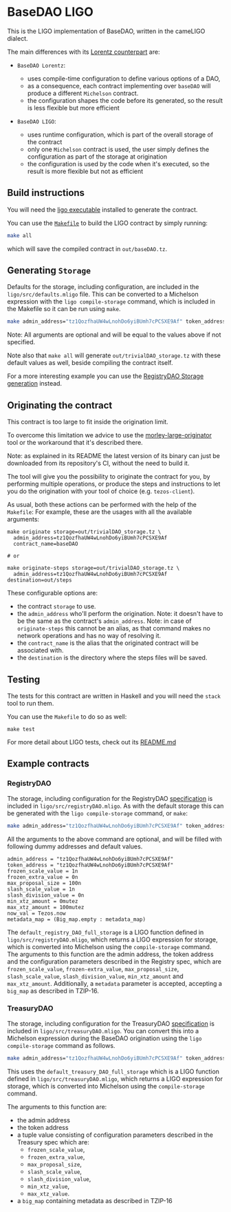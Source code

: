 # BaseDAO LIGO

This is the LIGO implementation of BaseDAO, written in the cameLIGO dialect.

The main differences with its [Lorentz counterpart](/README.md) are:
- `BaseDAO Lorentz`:
    - uses compile-time configuration to define various options of a DAO,
    - as a consequence, each contract implementing over `baseDAO` will produce a different `Michelson` contract.
    - the configuration shapes the code before its generated, so the result is less flexible but more efficient

- `BaseDAO LIGO`:
    - uses runtime configuration, which is part of the overall storage of the contract
    - only one `Michelson` contract is used, the user simply defines the configuration as part of the storage at origination
    - the configuration is used by the code when it's executed, so the result is more flexible but not as efficient

## Build instructions

You will need the [ligo executable](https://ligolang.org/docs/intro/installation) installed to generate the contract.

You can use the [`Makefile`](./Makefile) to build the LIGO contract by simply running:
```sh
make all
```
which will save the compiled contract in `out/baseDAO.tz`.

## Generating `Storage`

Defaults for the storage, including configuration, are included in the
`ligo/src/defaults.mligo` file.
This can be converted to a Michelson expression with the `ligo compile-storage`
command, which is included in the Makefile so it can be run using `make`.

```bash
make admin_address="tz1QozfhaUW4wLnohDo6yiBUmh7cPCSXE9Af" token_address="tz1QozfhaUW4wLnohDo6yiBUmh7cPCSXE9Af" now_val=Tezos.now  metadata_map=(Big_map.empty : metadata_map) out/trivialDAO_storage.tz
```

Note: All arguments are optional and will be equal to the values above if not
specified.

Note also that `make all` will generate `out/trivialDAO_storage.tz` with these
default values as well, beside compiling the contract itself.

For a more interesting example you can use the
[RegistryDAO Storage generation](#registrydao) instead.

## Originating the contract

This contract is too large to fit inside the origination limit.

To overcome this limitation we advice to use the [morley-large-originator](https://gitlab.com/morley-framework/morley/-/tree/master/code/morley-large-originator)
tool or the workaround that it's described there.

Note: as explained in its README the latest version of its binary can just be
downloaded from its repository's CI, without the need to build it.

The tool will give you the possibility to originate the contract for you, by performing
multiple operations, or produce the steps and instructions to let you do the
origination with your tool of choice (e.g. `tezos-client`).

As usual, both these actions can be performed with the help of the `Makefile`:
For example, these are the usages with all the available arguments:
```
make originate storage=out/trivialDAO_storage.tz \
  admin_address=tz1QozfhaUW4wLnohDo6yiBUmh7cPCSXE9Af
  contract_name=baseDAO

# or

make originate-steps storage=out/trivialDAO_storage.tz \
  admin_address=tz1QozfhaUW4wLnohDo6yiBUmh7cPCSXE9Af destination=out/steps
```

These configurable options are:
- the contract `storage` to use.
- the `admin_address` who'll perform the origination.
  Note: it doesn't have to be the same as the contract's `admin_address`.
  Note: in case of `originate-steps` this cannot be an alias, as that command
  makes no network operations and has no way of resolving it.
- the `contract_name` is the alias that the originated contract will be associated with.
- the `destination` is the directory where the steps files will be saved.

## Testing

The tests for this contract are written in Haskell and you will need the `stack` tool to run them.

You can use the `Makefile` to do so as well:
```
make test
```
For more detail about LIGO tests, check out its [README.md](./haskell/test/)

## Example contracts

### RegistryDAO

The storage, including configuration for the RegistryDAO [specification](https://github.com/tqtezos/baseDAO/blob/master/docs/registry.md)
is included in `ligo/src/registryDAO.mligo`.
As with the default storage this can be generated with the `ligo
compile-storage` command, or `make`:

```bash
make admin_address="tz1QozfhaUW4wLnohDo6yiBUmh7cPCSXE9Af" token_address="tz1QozfhaUW4wLnohDo6yiBUmh7cPCSXE9Af" max_proposal_size=12n frozen_scale_value=1n frozen_extra_value=0n slash_scale_value=1n slash_division_value=1n now_val=Tezos.now metadata_map=(Big_map.empty : metadata_map) out/registryDAO_storage.tz
```

All the arguments to the above command are optional, and will be filled with
following dummy addresses and default values.

```
admin_address = "tz1QozfhaUW4wLnohDo6yiBUmh7cPCSXE9Af"
token_address = "tz1QozfhaUW4wLnohDo6yiBUmh7cPCSXE9Af"
frozen_scale_value = 1n
frozen_extra_value = 0n
max_proposal_size = 100n
slash_scale_value = 1n
slash_division_value = 0n
min_xtz_amount = 0mutez
max_xtz_amount = 100mutez
now_val = Tezos.now
metadata_map = (Big_map.empty : metadata_map)
```

The `default_registry_DAO_full_storage` is a LIGO function defined in
`ligo/src/registryDAO.mligo`, which returns a LIGO expression for storage,
which is converted into Michelson using the `compile-storage` command. The
arguments to this function are the admin address, the token address and the
configuration parameters described in the Registry spec, which are
`frozen_scale_value`, `frozen-extra_value`, `max_proposal_size`,
`slash_scale_value`, `slash_division_value`, `min_xtz_amount` and `max_xtz_amount`.
Additionally, a `metadata` parameter is accepted, accepting a `big_map` as described in TZIP-16.

### TreasuryDAO

The storage, including configuration for the TreasuryDAO [specification](https://github.com/tqtezos/baseDAO/blob/master/docs/treasury.md)
is included in `ligo/src/treasuryDAO.mligo`. You can convert this into a
Michelson expression during the BaseDAO origination using the `ligo
compile-storage` command as follows.

```bash
make admin_address="tz1QozfhaUW4wLnohDo6yiBUmh7cPCSXE9Af" token_address="tz1QozfhaUW4wLnohDo6yiBUmh7cPCSXE9Af" max_proposal_size=12n frozen_scale_value=1n frozen_extra_value=0n slash_scale_value=1n slash_division_value=1n min_xtz_amount=0mutez max_xtz_amount=100mutez now_val=Tezos.now metadata_map=(Big_map.empty : metadata_map) out/treasuryDAO_storage.tz
```

This uses the `default_treasury_DAO_full_storage` which is a LIGO function defined in
`ligo/src/treasuryDAO.mligo`, which returns a LIGO expression for storage,
which is converted into Michelson using the `compile-storage` command.

The arguments to this function are:
- the admin address
- the token address
- a tuple value consisting of configuration parameters described in the Treasury spec which are:
    - `frozen_scale_value`,
    - `frozen_extra_value`,
    - `max_proposal_size`,
    - `slash_scale_value`,
    - `slash_division_value`,
    - `min_xtz_value`,
    - `max_xtz_value`.
- a `big_map` containing metadata as described in TZIP-16
